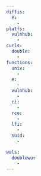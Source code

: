 ```yaml
---
diffis:
  e:
    -
platfs:
  vulnhub:
    -
curls:
  double:
    -
functions:
  unix:
    -
  e:
    -
  vulnhub:
    -
  ci:
    -
  rce:
    -
  lfi:
    -
  suid:
    -

wals:
  doublewu:
    -
---
```

